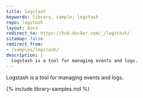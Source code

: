 ```yaml
---
title: logstash
keywords: library, sample, logstash
repo: logstash
layout: docs
redirect_to: https://hub.docker.com/_/logstash/
sitemap: false
redirect_from:
- /samples/logstash/
description: |
  Logstash is a tool for managing events and logs.
---
```


Logstash is a tool for managing events and logs.


{% include library-samples.md %}
